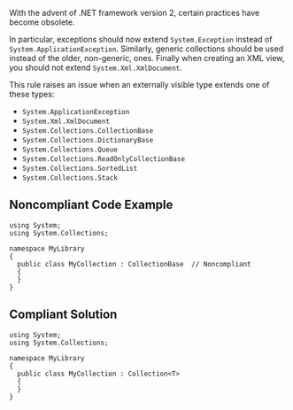 
With the advent of .NET framework version 2, certain practices have become obsolete.

In particular, exceptions should now extend `System.Exception` instead of `System.ApplicationException`. Similarly, generic collections should be used instead of the older, non-generic, ones. Finally when creating an XML view, you should not extend `System.Xml.XmlDocument`.

This rule raises an issue when an externally visible type extends one of these types:

- `System.ApplicationException`
- `System.Xml.XmlDocument`
- `System.Collections.CollectionBase`
- `System.Collections.DictionaryBase`
- `System.Collections.Queue`
- `System.Collections.ReadOnlyCollectionBase`
- `System.Collections.SortedList`
- `System.Collections.Stack`


## Noncompliant Code Example


    using System;
    using System.Collections;
    
    namespace MyLibrary
    {
      public class MyCollection : CollectionBase  // Noncompliant
      {
      }
    }


## Compliant Solution


    using System;
    using System.Collections;
    
    namespace MyLibrary
    {
      public class MyCollection : Collection<T>
      {
      }
    }

